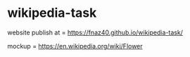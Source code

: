 # wikipedia-task

website publish at =  https://fnaz40.github.io/wikipedia-task/

mockup =    https://en.wikipedia.org/wiki/Flower
